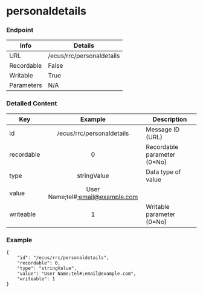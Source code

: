 # personaldetails



### Endpoint

| Info  | Details |
| ------------- | ------------- |
| URL   | /ecus/rrc/personaldetails   |
| Recordable   | False   |
| Writable   | True   |
| Parameters  | N/A  |

### Detailed Content

|  Key  | Example | Description |
| ------------- | :------: | ------------------------------ |
|  id | /ecus/rrc/personaldetails | Message ID (URL) |
|  recordable | 0 | Recordable parameter (0=No) |
|  type | stringValue | Data type of value |
|  value | User Name;tel#;email@example.com |  |
|  writeable | 1 | Writable parameter (0=No) |



### Example
```
{
    "id": "/ecus/rrc/personaldetails",
    "recordable": 0,
    "type": "stringValue",
    "value": "User Name;tel#;email@example.com",
    "writeable": 1
}
```
